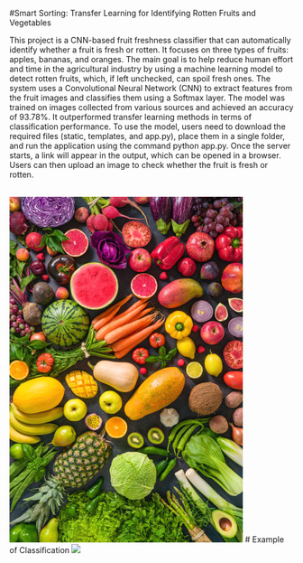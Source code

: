 #Smart Sorting: Transfer Learning for Identifying Rotten Fruits and Vegetables
 <p>  
This project is a CNN-based fruit freshness classifier that can automatically identify whether a fruit is fresh or rotten. It focuses on three types of fruits: apples, bananas, and oranges. The main goal is to help reduce human effort and time in the agricultural industry by using a machine learning model to detect rotten fruits, which, if left unchecked, can spoil fresh ones. The system uses a Convolutional Neural Network (CNN) to extract features from the fruit images and classifies them using a Softmax layer. The model was trained on images collected from various sources and achieved an accuracy of 93.78%. It outperformed transfer learning methods in terms of classification performance. To use the model, users need to download the required files (static, templates, and app.py), place them in a single folder, and run the application using the command python app.py. Once the server starts, a link will appear in the output, which can be opened in a browser. Users can then upload an image to check whether the fruit is fresh or rotten.
 </p>
 <br>
 <img src="media/fruit-vegetables.png">
# Example of Classification 
<img src="media/classifiergif.gif">
